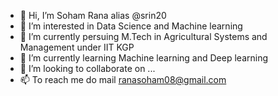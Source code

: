 - 👋 Hi, I’m Soham Rana alias @srin20
- 👀 I’m interested in Data Science and Machine learning
- 🌱 I’m currently persuing M.Tech in Agricultural Systems and Management under IIT KGP
- 🌱 I’m currently learning Machine learning and Deep learning
- 💞️ I’m looking to collaborate on ...
- 📫 To reach me do mail ranasoham08@gmail.com

<!---
srin20/srin20 is a ✨ special ✨ repository because its `README.md` (this file) appears on your GitHub profile.
You can click the Preview link to take a look at your changes.
--->
